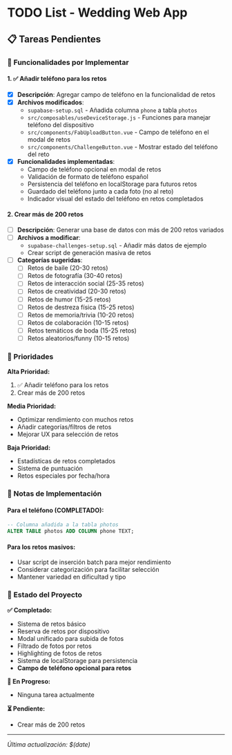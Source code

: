 # TODO List - Wedding Web App

## 📋 Tareas Pendientes

### 🔧 Funcionalidades por Implementar

#### 1. ✅ Añadir teléfono para los retos
- [x] **Descripción**: Agregar campo de teléfono en la funcionalidad de retos
- [x] **Archivos modificados**:
  - `supabase-setup.sql` - Añadida columna `phone` a tabla `photos`
  - `src/composables/useDeviceStorage.js` - Funciones para manejar teléfono del dispositivo
  - `src/components/FabUploadButton.vue` - Campo de teléfono en el modal de retos
  - `src/components/ChallengeButton.vue` - Mostrar estado del teléfono del reto
- [x] **Funcionalidades implementadas**:
  - Campo de teléfono opcional en modal de retos
  - Validación de formato de teléfono español
  - Persistencia del teléfono en localStorage para futuros retos
  - Guardado del teléfono junto a cada foto (no al reto)
  - Indicador visual del estado del teléfono en retos completados

#### 2. Crear más de 200 retos
- [ ] **Descripción**: Generar una base de datos con más de 200 retos variados
- [ ] **Archivos a modificar**:
  - `supabase-challenges-setup.sql` - Añadir más datos de ejemplo
  - Crear script de generación masiva de retos
- [ ] **Categorías sugeridas**:
  - [ ] Retos de baile (20-30 retos)
  - [ ] Retos de fotografía (30-40 retos)
  - [ ] Retos de interacción social (25-35 retos)
  - [ ] Retos de creatividad (20-30 retos)
  - [ ] Retos de humor (15-25 retos)
  - [ ] Retos de destreza física (15-25 retos)
  - [ ] Retos de memoria/trivia (10-20 retos)
  - [ ] Retos de colaboración (10-15 retos)
  - [ ] Retos temáticos de boda (15-25 retos)
  - [ ] Retos aleatorios/funny (10-15 retos)

### 🎯 Prioridades

**Alta Prioridad:**
1. ✅ Añadir teléfono para los retos
2. Crear más de 200 retos

**Media Prioridad:**
- Optimizar rendimiento con muchos retos
- Añadir categorías/filtros de retos
- Mejorar UX para selección de retos

**Baja Prioridad:**
- Estadísticas de retos completados
- Sistema de puntuación
- Retos especiales por fecha/hora

### 📝 Notas de Implementación

#### Para el teléfono (COMPLETADO):
```sql
-- Columna añadida a la tabla photos
ALTER TABLE photos ADD COLUMN phone TEXT;
```

#### Para los retos masivos:
- Usar script de inserción batch para mejor rendimiento
- Considerar categorización para facilitar selección
- Mantener variedad en dificultad y tipo

### 🔄 Estado del Proyecto

**✅ Completado:**
- Sistema de retos básico
- Reserva de retos por dispositivo
- Modal unificado para subida de fotos
- Filtrado de fotos por retos
- Highlighting de fotos de retos
- Sistema de localStorage para persistencia
- **Campo de teléfono opcional para retos**

**🔄 En Progreso:**
- Ninguna tarea actualmente

**⏳ Pendiente:**
- Crear más de 200 retos

---

*Última actualización: $(date)*
